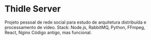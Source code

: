 # Thidle Server

Projeto pessoal de rede social para estudo de arquitetura distribuída e processamento de vídeo.
Stack: Node.js, RabbitMQ, Python, FFmpeg, React, Nginx
Código antigo, mas funcional.
